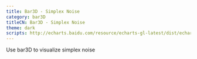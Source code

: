 ```yaml
---
title: Bar3D - Simplex Noise
category: bar3D
titleCN: Bar3D - Simplex Noise
theme: dark
scripts: http://echarts.baidu.com/resource/echarts-gl-latest/dist/echarts-gl.min.js,/cdn.jsdelivr.net/gh/jwagner/simplex-noise.js/simplex-noise.js
---
```

Use bar3D to visualize simplex noise
